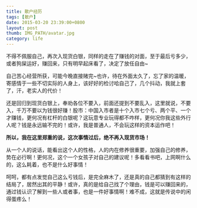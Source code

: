 ```yaml
---
title: 散户经历
tags: [散户]
date: 2015-03-20 23:39:00+0800
layout: post
thumb: IMG_PATH/avatar.jpg
category: life
---
```


不得不佩服自己，再次入现货白银，同样的走在了赚钱的对面，至于最后亏多少，或者狗屎运好，赚回来，只有明早起床看了，决定了放任自由~

自己苦心经营所获，可能今晚直接赌完~也许，待在外面太久了，忘了家的温暖，寄感情于一些不切实际的人身上，该好好的检讨哈自己了，几个抖动，我就上套了，汗，老实人的代价！

还是回归到现货白银上，奉劝各位不要入，前面还提到不要乱入，这里就说，不要入，千万不要以为钱很好赚！股市：中国入市者是十个入市七个亏、两个平、一个才赚钱，更何况有杠杆的白银呢？这玩意专业玩得都不咋样，更何况你我这些外行人呢？钱是永远输不完的！或许，我是普通人，不会玩这样的资本运作吧！

**所以，我在这里郑重的说，这次事情过后，绝不再入现货市场！**

从一个人的说话，能看出这个人的性格，人的内在修养很重要，加强自己的修养，势在必行啊！更何况，这个一个女孩子对自己的建议呢！多看看书吧，上网啊什么的，这么耗着，也不是什么好事情！

呵呵，都有点发觉自己这么亏钱后，是完全麻木了，还是真的自己都猜到有这样的结局了，居然出其的平静！或许，真的是给自己找了个理由，钱是可以赚回来的，通过钱认识了解到一些人或者事，也是一件好事情啊！难不成，这就是传说中的闲得蛋疼么！